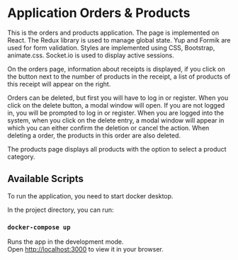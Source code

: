 # Application Orders & Products

This is the orders and products application. The page is implemented on React. The Redux library is used to manage global state. Yup and Formik are used for form validation. Styles are implemented using CSS, Bootstrap, animate.css. Socket.io is used to display active sessions.

On the orders page, information about receipts is displayed, if you click on the button next to the number of products in the receipt, a list of products of this receipt will appear on the right.

Orders can be deleted, but first you will have to log in or register. When you click on the delete button, a modal window will open. If you are not logged in, you will be prompted to log in or register. When you are logged into the system, when you click on the delete entry, a modal window will appear in which you can either confirm the deletion or cancel the action. When deleting a order, the products in this order are also deleted.

The products page displays all products with the option to select a product category.

## Available Scripts

To run the application, you need to start docker desktop.

In the project directory, you can run:

### `docker-compose up`

Runs the app in the development mode.\
Open [http://localhost:3000](http://localhost:3000) to view it in your browser.
